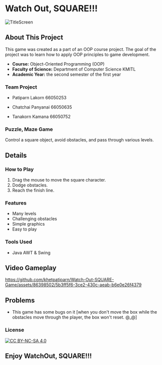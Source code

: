 # Watch Out, SQUARE!!!

![TitleScreen](https://github.com/khetpatiparn/Watch-Out-SQUARE-Game/assets/86398502/662436e8-692b-45a5-9e66-a8a46cdd7c03)

## About This Project 
This game was created as a part of an OOP course project. The goal of the project was to learn how to apply OOP principles to game development.
* **Course:** Object-Oriented Programming (OOP)
* **Faculty of Science:** Department of Computer Science KMITL
* **Academic Year:** the second semester of the first year

### Team Project
* Patiparn Lakorn 66050253


* Chatchai Panyanai 66050635
* Tanakorn Kamana 66050752

### Puzzle, Maze Game

Control a square object, avoid obstacles, and pass through various levels.

## Details

### How to Play

1. Drag the mouse to move the square character.
2. Dodge obstacles.
3. Reach the finish line.

### Features

* Many levels
* Challenging obstacles
* Simple graphics
* Easy to play

### Tools Used

* Java AWT & Swing

## Video Gameplay
https://github.com/khetpatiparn/Watch-Out-SQUARE-Game/assets/86398502/5b3ff5f6-3ce2-430c-aeab-b6e0e26f4379

## Problems
* This game has some bugs on it [when you don't move the box while the obstacles move through the player, the box won't reset. @_@]

### License

[![CC BY-NC-SA 4.0][cc-by-nc-sa-image]][cc-by-nc-sa]

[cc-by-nc-sa]: http://creativecommons.org/licenses/by-nc-sa/4.0/
[cc-by-nc-sa-image]: https://licensebuttons.net/l/by-nc-sa/4.0/88x31.png
[cc-by-nc-sa-shield]: https://img.shields.io/badge/License-CC%20BY--NC--SA%204.0-lightgrey.svg

## Enjoy WatchOut, SQUARE!!!
